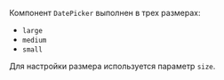 Компонент `DatePicker` выполнен в трех размерах:
- `large`
- `medium`
- `small`

Для настройки размера используется параметр `size`.
